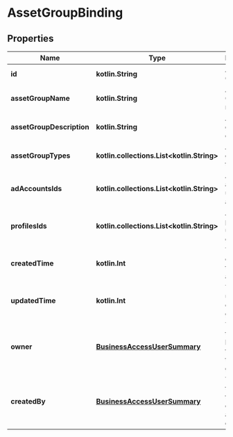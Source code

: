 
# AssetGroupBinding

## Properties
| Name | Type | Description | Notes |
| ------------ | ------------- | ------------- | ------------- |
| **id** | **kotlin.String** | Asset Group ID. |  [optional] |
| **assetGroupName** | **kotlin.String** | Asset Group name |  [optional] |
| **assetGroupDescription** | **kotlin.String** | Asset group description |  [optional] |
| **assetGroupTypes** | **kotlin.collections.List&lt;kotlin.String&gt;** | Asset group types |  [optional] |
| **adAccountsIds** | **kotlin.collections.List&lt;kotlin.String&gt;** | A list of ad account IDs under the asset group |  [optional] |
| **profilesIds** | **kotlin.collections.List&lt;kotlin.String&gt;** | A list of profile IDs under asset group |  [optional] |
| **createdTime** | **kotlin.Int** | The creation time of the asset group |  [optional] |
| **updatedTime** | **kotlin.Int** | The last update time of the asset group |  [optional] |
| **owner** | [**BusinessAccessUserSummary**](BusinessAccessUserSummary.md) | The data of the business that owns the asset group. |  [optional] |
| **createdBy** | [**BusinessAccessUserSummary**](BusinessAccessUserSummary.md) | The data of the user that created the asset group. |  [optional] |



